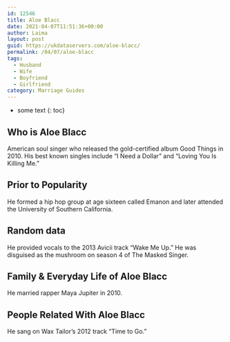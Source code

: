 ```yaml
---
id: 12546
title: Aloe Blacc
date: 2021-04-07T11:51:36+00:00
author: Laima
layout: post
guid: https://ukdataservers.com/aloe-blacc/
permalink: /04/07/aloe-blacc
tags:
  - Husband
  - Wife
  - Boyfriend
  - Girlfriend
category: Marriage Guides
---
```


* some text
{: toc}


## Who is Aloe Blacc
                  
                  
                  
American soul singer who released the gold-certified album Good Things in 2010. His best known singles include &#8220;I Need a Dollar&#8221; and &#8220;Loving You Is Killing Me.&#8221;
                  
              
            
              
            
                
                
                
## Prior to Popularity
                  
                  
                  
He formed a hip hop group at age sixteen called Emanon and later attended the University of Southern California.
                  
              
            
              
            
                
                
                
## Random data
                  
                  
                  
He provided vocals to the 2013 Avicii track &#8220;Wake Me Up.&#8221; He was disguised as the mushroom on season 4 of The Masked Singer. 
                  
              
            
              
            
                
                
                
## Family & Everyday Life of Aloe Blacc
                  
                  
                  
He married rapper Maya Jupiter in 2010.
                  
              
            
              
            
                
                
                
## People Related With Aloe Blacc
                  
                  
                  
He sang on Wax Tailor&#8217;s 2012 track &#8220;Time to Go.&#8221;
                  
              
            
              
            
                
              
            
              
              
            
            
              
            
          
          
          